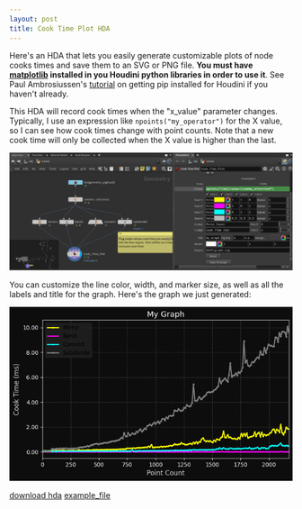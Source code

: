 ```yaml
---
layout: post
title: Cook Time Plot HDA
---
```

Here's an HDA that lets you easily generate customizable plots of node cooks times and save them to an SVG or PNG file. **You must have [matplotlib](https://matplotlib.org/) installed in you Houdini python libraries in order to use it**. See Paul Ambrosiussen's [tutorial](https://www.youtube.com/watch?v=cIEN50WuPoc) on getting pip installed for Houdini if you haven't already.

This HDA will record cook times when the "x_value" parameter changes. Typically, I use an expression like `npoints("my_operator")` for the X value, so I can see how cook times change with point counts.  Note that a new cook time will only be collected when the X value is higher than the last. 

![web_perf_test](../assets/images/my_hdas/cook_time_plot/cook_time_plot.gif)

You can customize the line color, width, and marker size, as well as all the labels and title for the graph. Here's the graph we just generated:

![perf_test_output](../assets/images/my_hdas/cook_time_plot/example_graph.png)


[download hda](../assets/my_hdas/cook_time_plot/cook_time_plot.hda)  [example_file](../assets/my_hdas/cook_time_plot/cook_time_plot_example.hip)
